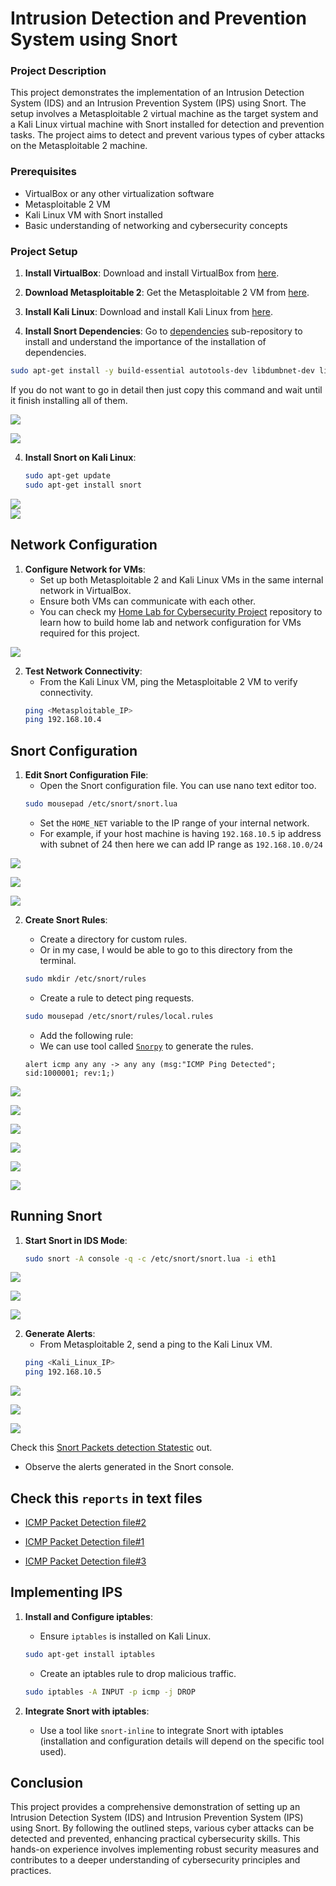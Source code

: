 # Intrusion Detection and Prevention System using Snort

### Project Description

This project demonstrates the implementation of an Intrusion Detection System (IDS) and an Intrusion Prevention System (IPS) using Snort. The setup involves a Metasploitable 2 virtual machine as the target system and a Kali Linux virtual machine with Snort installed for detection and prevention tasks. The project aims to detect and prevent various types of cyber attacks on the Metasploitable 2 machine.

### Prerequisites

- VirtualBox or any other virtualization software
- Metasploitable 2 VM
- Kali Linux VM with Snort installed
- Basic understanding of networking and cybersecurity concepts

### Project Setup


1. **Install VirtualBox**: Download and install VirtualBox from [here](https://www.virtualbox.org/).

2. **Download Metasploitable 2**: Get the Metasploitable 2 VM from [here](https://sourceforge.net/projects/metasploitable/files/Metasploitable2/).

3. **Install Kali Linux**: Download and install Kali Linux from [here](https://www.kali.org/downloads/).

3. **Install Snort Dependencies**: 
Go to [dependencies](/dependencies/README.md) sub-repository to install and understand the importance of the installation of dependencies.

```bash
sudo apt-get install -y build-essential autotools-dev libdumbnet-dev libluajit-5.1-dev libpcap-dev zlib1g-dev pkg-config libhwloc-dev cmake liblzma-dev openssl libssl-dev cpputest libsqlite3-dev libtool uuid-dev git autoconf bison flex libcmocka-dev libnetfilter-queue-dev libunwind-dev libmnl-dev ethtool libjemalloc-dev
```
If you do not want to go in detail then just copy this command and wait until it finish installing all of them. 

![](images/Install_dependencies.png)

![](images/Install_dependencies-2.png)

4. **Install Snort on Kali Linux**:
   ```bash
   sudo apt-get update
   sudo apt-get install snort
   ```
![](images/Update_linux.png)  
![](images/Install_snort.png)

## Network Configuration

1. **Configure Network for VMs**:
   - Set up both Metasploitable 2 and Kali Linux VMs in the same internal network in VirtualBox.
   - Ensure both VMs can communicate with each other.
   - You can check my [Home Lab for Cybersecurity Project](https://github.com/AkshayPatel03/home-lab-for-cybersecurity) repository to learn how to build home lab and network configuration for VMs required for this project. 

![](images/Check_IPrange.png)

2. **Test Network Connectivity**:
   - From the Kali Linux VM, ping the Metasploitable 2 VM to verify connectivity.
   ```bash
   ping <Metasploitable_IP>
   ping 192.168.10.4
   ```

## Snort Configuration

1. **Edit Snort Configuration File**:
   - Open the Snort configuration file. You can use nano text editor too. 
   ```bash
   sudo mousepad /etc/snort/snort.lua
   ```
   - Set the `HOME_NET` variable to the IP range of your internal network.
   - For example, if your host machine is having `192.168.10.5` ip address with subnet of 24 then here we can add IP range as `192.168.10.0/24`

![](images/Snort_config-1.png)

![](images/Snort_config-2.png)

![](images/Snort_config-3.png)


2. **Create Snort Rules**:
   - Create a directory for custom rules.
   - Or in my case, I would be able to go to this directory from the terminal. 
   ```bash
   sudo mkdir /etc/snort/rules
   ```
   - Create a rule to detect ping requests.
   ```bash
   sudo mousepad /etc/snort/rules/local.rules
   ```
   - Add the following rule:
   - We can use tool called [`Snorpy`](http://snorpy.cyb3rs3c.net/) to generate the rules.

   ```plaintext
   alert icmp any any -> any any (msg:"ICMP Ping Detected"; sid:1000001; rev:1;)
   ```

![](images/Configure_localrules_alert-1.png)

![](images/Configure_local-rules_alert-1.png)

![](images/Snorpy_alert_rule-1.png)

![](images/Snorpy_alert_rule-2.png)

![](images/Snorpy_alert_rule-3.png)

![](images/Configure_local-rules_alert-2.png)


## Running Snort

1. **Start Snort in IDS Mode**:
   ```bash
   sudo snort -A console -q -c /etc/snort/snort.lua -i eth1
   ```

![](images/Run_snort-1.png)

![](images/Run_snort-2.png)

![](images/Run_snort-3.png)

2. **Generate Alerts**:
   - From Metasploitable 2, send a ping to the Kali Linux VM.
   ```bash
   ping <Kali_Linux_IP>
   ping 192.168.10.5
   ```
![](images/Ping_from_metasploitable.png)

![](images/ICMP_detection-1.png)

![](images/ICMP_detection-2.png)

Check this [Snort Packets detection Statestic](reports\Snort_Packet_Statistics.txt) out. 

- Observe the alerts generated in the Snort console.

## Check this `reports` in text files
- [ICMP Packet Detection file#2](reports/Snort_ICMP_alerts.txt)

- [ICMP Packet Detection file#1](reports/Snort_Packet_Statistics_destination.txt)

- [ICMP Packet Detection file#3](reports/Snort_ICMP_Destination_alerts.txt)

## Implementing IPS

1. **Install and Configure iptables**:
   - Ensure `iptables` is installed on Kali Linux.
   ```bash
   sudo apt-get install iptables
   ```
   - Create an iptables rule to drop malicious traffic.
   ```bash
   sudo iptables -A INPUT -p icmp -j DROP
   ```

2. **Integrate Snort with iptables**:
   - Use a tool like `snort-inline` to integrate Snort with iptables (installation and configuration details will depend on the specific tool used).

## Conclusion

This project provides a comprehensive demonstration of setting up an Intrusion Detection System (IDS) and Intrusion Prevention System (IPS) using Snort. By following the outlined steps, various cyber attacks can be detected and prevented, enhancing practical cybersecurity skills. This hands-on experience involves implementing robust security measures and contributes to a deeper understanding of cybersecurity principles and practices.